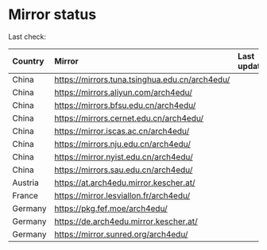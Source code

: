 <script src="./time.js"></script>
# Mirror status
Last check: <script type="text/javascript">localize(1727558386.632119);</script>

|Country|Mirror|Last update|
|:------|:-----|:----------|
|China|https://mirrors.tuna.tsinghua.edu.cn/arch4edu/|<script type="text/javascript">localize(1727505564);</script>|
|China|https://mirrors.aliyun.com/arch4edu/|<script type="text/javascript">localize(1727505564);</script>|
|China|https://mirrors.bfsu.edu.cn/arch4edu/|<script type="text/javascript">localize(1727505564);</script>|
|China|https://mirrors.cernet.edu.cn/arch4edu/|<script type="text/javascript">localize(1727505564);</script>|
|China|https://mirror.iscas.ac.cn/arch4edu/|<script type="text/javascript">localize(1727505564);</script>|
|China|https://mirrors.nju.edu.cn/arch4edu/|<script type="text/javascript">localize(1727462455);</script>|
|China|https://mirror.nyist.edu.cn/arch4edu/|<script type="text/javascript">localize(1727505564);</script>|
|China|https://mirrors.sau.edu.cn/arch4edu/|<script type="text/javascript">localize(1727505564);</script>|
|Austria|https://at.arch4edu.mirror.kescher.at/|<script type="text/javascript">localize(1727505564);</script>|
|France|https://mirror.lesviallon.fr/arch4edu/|<script type="text/javascript">localize(1727505564);</script>|
|Germany|https://pkg.fef.moe/arch4edu/|<script type="text/javascript">localize(1727505564);</script>|
|Germany|https://de.arch4edu.mirror.kescher.at/|<script type="text/javascript">localize(1727505564);</script>|
|Germany|https://mirror.sunred.org/arch4edu/|<script type="text/javascript">localize(1727505564);</script>|

<script src="./tablefilter/tablefilter.js"></script>
<script src="./table.js"></script>